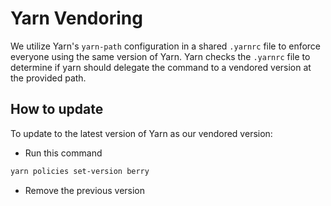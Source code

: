 # Yarn Vendoring

We utilize Yarn's `yarn-path` configuration in a shared `.yarnrc` file to enforce
everyone using the same version of Yarn. Yarn checks the `.yarnrc` file to
determine if yarn should delegate the command to a vendored version at the
provided path.

## How to update

To update to the latest version of Yarn as our vendored version:

- Run this command

```sh
yarn policies set-version berry
```

- Remove the previous version

